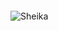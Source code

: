 # <img height="10" width="10" src="![Sheika](https://github.com/Rob3rt2/Rob3rt2/assets/127865166/c3556d12-2756-4d5a-a038-7ef1e152d267)">



![Sheika](https://github.com/Rob3rt2/Rob3rt2/assets/127865166/3ede69fa-2ef8-4862-ae06-7177c3cb67cb)






